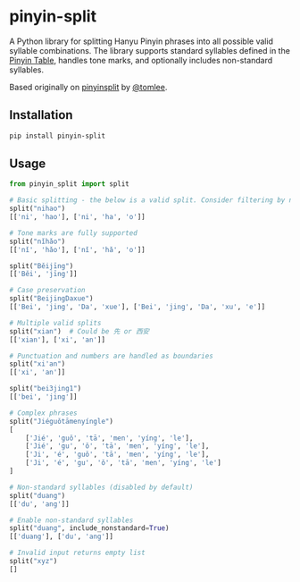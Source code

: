 # pinyin-split

A Python library for splitting Hanyu Pinyin phrases into all possible valid syllable combinations. The library supports standard syllables defined in the [Pinyin Table](https://en.wikipedia.org/wiki/Pinyin_table), handles tone marks, and optionally includes non-standard syllables.

Based originally on [pinyinsplit](https://github.com/throput/pinyinsplit) by [@tomlee](https://github.com/tomlee).

## Installation

```bash
pip install pinyin-split
```

## Usage

```python
from pinyin_split import split

# Basic splitting - the below is a valid split. Consider filtering by number of syllables if you want to avoid the unlikely second output
split("nihao")
[['ni', 'hao'], ['ni', 'ha', 'o']]

# Tone marks are fully supported
split("nǐhǎo")
[['nǐ', 'hǎo'], ['nǐ', 'hǎ', 'o']]

split("Běijīng")
[['Běi', 'jīng']]

# Case preservation
split("BeijingDaxue")
[['Bei', 'jing', 'Da', 'xue'], ['Bei', 'jing', 'Da', 'xu', 'e']]

# Multiple valid splits
split("xian")  # Could be 先 or 西安
[['xian'], ['xi', 'an']]

# Punctuation and numbers are handled as boundaries
split("xi'an")
[['xi', 'an']]

split("bei3jing1")
[['bei', 'jing']]

# Complex phrases
split("Jiéguǒtāmenyíngle")
[
    ['Jié', 'guǒ', 'tā', 'men', 'yíng', 'le'],
    ['Jié', 'gu', 'ǒ', 'tā', 'men', 'yíng', 'le'],
    ['Ji', 'é', 'guǒ', 'tā', 'men', 'yíng', 'le'],
    ['Ji', 'é', 'gu', 'ǒ', 'tā', 'men', 'yíng', 'le']
]

# Non-standard syllables (disabled by default)
split("duang")
[['du', 'ang']]

# Enable non-standard syllables
split("duang", include_nonstandard=True)
[['duang'], ['du', 'ang']]

# Invalid input returns empty list
split("xyz")
[]
```
